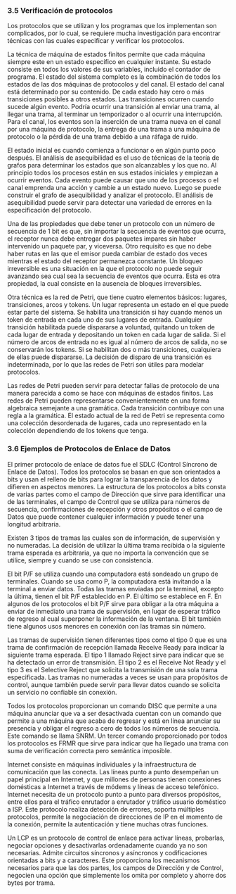 ﻿### 3.5 Verificación de protocolos

Los protocolos que se utilizan y los programas que los implementan son complicados, por lo cual, se requiere mucha investigación para encontrar técnicas con las cuales especificar y verificar los protocolos.

La técnica de máquina de estados finitos permite que cada máquina siempre este en un estado específico en cualquier instante. Su estado consiste en todos los valores de sus variables, incluido el contador de programa. El estado del sistema completo es la combinación de todos los estados de las dos máquinas de protocolos y del canal. El estado del canal está determinado por su contenido. De cada estado hay cero o más transiciones posibles a otros estados. Las transiciones ocurren cuando sucede algún evento. Podría ocurrir una transición al enviar una trama, al llegar una trama, al terminar un temporizador o al ocurrir una interrupción. Para el canal, los eventos son la inserción de una trama nueva en el canal por una máquina de protocolo, la entrega de una trama a una máquina de protocolo o la pérdida de una trama debido a una ráfaga de ruido.

El estado inicial es cuando comienza a funcionar o en algún punto poco después. El análisis de asequibilidad es el uso de técnicas de la teoría de grafos para determinar los estados que son alcanzables y los que no. Al principio todos los procesos están en sus estados iniciales y empiezan a ocurrir eventos. Cada evento puede causar que uno de los procesos o el canal emprenda una acción y cambie a un estado nuevo. Luego se puede construir el grafo de asequibilidad y analizar el protocolo. El análisis de asequibilidad puede servir para detectar una variedad de errores en la especificación del protocolo.

Una de las propiedades que debe tener un protocolo con un número de secuencia de 1 bit es que, sin importar la secuencia de eventos que ocurra, el receptor nunca debe entregar dos paquetes impares sin haber intervenido un paquete par, y viceversa. Otro requisito es que no debe haber rutas en las que el emisor pueda cambiar de estado dos veces mientras el estado del receptor permanezca constante. Un bloqueo irreversible es una situación en la que el protocolo no puede seguir avanzando sea cual sea la secuencia de eventos que ocurra. Esta es otra propiedad, la cual consiste en la ausencia de bloques irreversibles.

Otra técnica es la red de Petri, que tiene cuatro elementos básicos: lugares, transiciones, arcos y tokens. Un lugar representa un estado en el que puede estar parte del sistema. Se habilita una transición si hay cuando menos un token de entrada en cada uno de sus lugares de entrada. Cualquier transición habilitada puede dispararse a voluntad, quitando un token de cada lugar de entrada y depositando un token en cada lugar de salida. Si el número de arcos de entrada no es igual al número de arcos de salida, no se conservarán los tokens. Si se habilitan dos o más transiciones, cualquiera de ellas puede dispararse. La decisión de disparo de una transición es indeterminada, por lo que las redes de Petri son útiles para modelar protocolos.

Las redes de Petri pueden servir para detectar fallas de protocolo de una manera parecida a como se hace con máquinas de estados finitos. Las redes de Petri pueden representarse convenientemente en una forma algebraica semejante a una gramática. Cada transición contribuye con una regla a la gramática. El estado actual de la red de Petri se representa como una colección desordenada de lugares, cada uno representado en la colección dependiendo de los tokens que tenga.

### 3.6 Ejemplos de Protocolos de Enlace de Datos

El primer protocolo de enlace de datos fue el SDLC (Control Síncrono de Enlace de Datos). Todos los protocolos se basan en que son orientados a bits y usan el relleno de bits para lograr la transparencia de los datos y difieren en aspectos menores. La estructura de los protocolos a bits consta de varias partes como el campo de Dirección que sirve para identificar una de las terminales, el campo de Control que se utiliza para números de secuencia, confirmaciones de recepción y otros propósitos o el campo de Datos que puede contener cualquier información y puede tener una longitud arbitraria.

Existen 3 tipos de tramas las cuales son de información, de supervisión y no numeradas. La decisión de utilizar la última trama recibida o la siguiente trama esperada es arbitraria, ya que no importa la convención que se utilice, siempre y cuando se use con consistencia.

El bit P/F se utiliza cuando una computadora está sondeado un grupo de terminales. Cuando se usa como P, la computadora está invitando a la terminal a enviar datos. Todas las tramas enviadas por la terminal, excepto la última, tienen el bit P/F establecido en P. El último se establece en F. En algunos de los protocolos el bit P/F sirve para obligar a la otra máquina a enviar de inmediato una trama de supervisión, en lugar de esperar tráfico de regreso al cual superponer la información de la ventana. El bit también tiene algunos usos menores en conexión con las tramas sin número.

Las tramas de supervisión tienen diferentes tipos como el tipo 0 que es una trama de confirmación de recepción llamada Receive Ready para indicar la siguiente trama esperada. El tipo 1 llamado Reject sirve para indicar que se ha detectado un error de transmisión. El tipo 2 es el Receive Not Ready y el tipo 3 es el Selective Reject que solicita la transmisión de una sola trama especificada. Las tramas no numeradas a veces se usan para propósitos de control, aunque también puede servir para llevar datos cuando se solicita un servicio no confiable sin conexión.

Todos los protocolos proporcionan un comando DISC que permite a una máquina anunciar que va a ser desactivada cuentan con un comando que permite a una máquina que acaba de regresar y está en línea anunciar su presencia y obligar el regreso a cero de todos los números de secuencia. Este comando se llama SNRM. Un tercer comando proporcionado por todos los protocolos es FRMR que sirve para indicar que ha llegado una trama con suma de verificación correcta pero semántica imposible.

Internet consiste en máquinas individuales y la infraestructura de comunicación que las conecta. Las líneas punto a punto desempeñan un papel principal en Internet, y que millones de personas tienen conexiones domésticas a Internet a través de módems y líneas de acceso telefónico. Internet necesita de un protocolo punto a punto para diversos propósitos, entre ellos para el tráfico enrutador a enrutador y tráfico usuario doméstico a ISP. Este protocolo realiza detección de errores, soporta múltiples protocolos, permite la negociación de direcciones de IP en el momento de la conexión, permite la autenticación y tiene muchas otras funciones.

Un LCP es un protocolo de control de enlace para activar líneas, probarlas, negociar opciones y desactivarlas ordenadamente cuando ya no son necesarias. Admite circuitos síncronos y asíncronos y codificaciones orientadas a bits y a caracteres. Este proporciona los mecanismos necesarios para que las dos partes, los campos de Dirección y de Control, negocien una opción que simplemente los omita por completo y ahorre dos bytes por trama.
